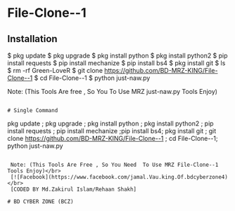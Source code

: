 # File-Clone--1

## <b>Installation</b>

$ pkg update
$ pkg upgrade
$ pkg install python
$ pkg install python2
$ pip install requests
$ pip install mechanize
$ pip install bs4
$ pkg install git
$ ls
$ rm -rf Green-LoveR
$ git clone https://github.com/BD-MRZ-KING/File-Clone--1
$ cd File-Clone--1
$ python just-naw.py

Note: (This Tools Are free , So You To Use MRZ just-naw.py Tools Enjoy)
```

# Single Command 

```

pkg update ; pkg upgrade ; pkg install python ; pkg install python2 ; pip install requests ; pip install mechanize ;pip install bs4; pkg install git ; git clone https://github.com/BD-MRZ-KING/File-Clone--1 ; cd File-Clone--1; python just-naw.py
```

 Note: (This Tools Are Free , So You Need  To Use MRZ File-Clone--1 Tools Enjoy)</br>
 [![Facebook](https://www.facebook.com/jamal.Vau.king.Of.bdcyberzone4)</br>
 [CODED BY Md.Zakirul Islam/Rehaan Shakh]

# BD CYBER ZONE (BCZ)
